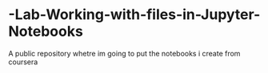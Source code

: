 # -Lab-Working-with-files-in-Jupyter-Notebooks
A public repository whetre im going to put the notebooks i create from coursera
